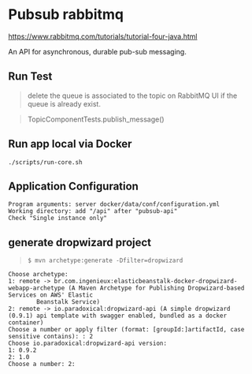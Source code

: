 # Pubsub rabbitmq

https://www.rabbitmq.com/tutorials/tutorial-four-java.html

An API for asynchronous, durable pub-sub messaging.

## Run Test

> delete the queue is associated to the topic on RabbitMQ UI if the queue is already exist.

> TopicComponentTests.publish_message()

## Run app local via Docker

```
./scripts/run-core.sh
```

## Application Configuration

```
Program arguments: server docker/data/conf/configuration.yml
Working directory: add "/api" after "pubsub-api"
Check "Single instance only"
```

## generate dropwizard project

> `$ mvn archetype:generate -Dfilter=dropwizard`

```
Choose archetype:
1: remote -> br.com.ingenieux:elasticbeanstalk-docker-dropwizard-webapp-archetype (A Maven Archetype for Publishing Dropwizard-based Services on AWS' Elastic
        Beanstalk Service)
2: remote -> io.paradoxical:dropwizard-api (A simple dropwizard (0.9.1) api template with swagger enabled, bundled as a docker container)
Choose a number or apply filter (format: [groupId:]artifactId, case sensitive contains): : 2
Choose io.paradoxical:dropwizard-api version:
1: 0.9.2
2: 1.0
Choose a number: 2:
```
